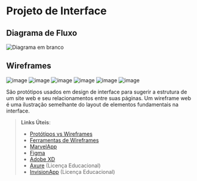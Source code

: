 
# Projeto de Interface

## Diagrama de Fluxo

![Diagrama em branco](https://github.com/user-attachments/assets/bb05c6b2-ab70-4735-86b1-71151e42b1dc)


## Wireframes

![image](https://github.com/user-attachments/assets/b28c6a48-29bc-4a74-86da-fcd583b9b72f)
![image](https://github.com/user-attachments/assets/a3ff8d25-ce18-4030-8775-e7993cc41760)
![image](https://github.com/user-attachments/assets/f0c0c0c2-69ea-4fc7-b4c1-7b5a7af4a731)
![image](https://github.com/user-attachments/assets/42fcb716-1e7c-4d8e-a9cb-b428473bb7b4)
![image](https://github.com/user-attachments/assets/b5c3862b-ddaf-4718-8603-16f70fc17928)
![image](https://github.com/user-attachments/assets/4d39374b-27db-4fb3-90bb-1229417824ac)



São protótipos usados em design de interface para sugerir a estrutura de um site web e seu relacionamentos entre suas páginas. Um wireframe web é uma ilustração semelhante do layout de elementos fundamentais na interface.
 
> **Links Úteis**:
> - [Protótipos vs Wireframes](https://www.nngroup.com/videos/prototypes-vs-wireframes-ux-projects/)
> - [Ferramentas de Wireframes](https://rockcontent.com/blog/wireframes/)
> - [MarvelApp](https://marvelapp.com/developers/documentation/tutorials/)
> - [Figma](https://www.figma.com/)
> - [Adobe XD](https://www.adobe.com/br/products/xd.html#scroll)
> - [Axure](https://www.axure.com/edu) (Licença Educacional)
> - [InvisionApp](https://www.invisionapp.com/) (Licença Educacional)
